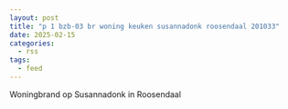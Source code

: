 ```yaml
---
layout: post
title: "p 1 bzb-03 br woning keuken susannadonk roosendaal 201033"
date: 2025-02-15
categories: 
  - rss
tags: 
  - feed
---
```


Woningbrand op Susannadonk in Roosendaal
